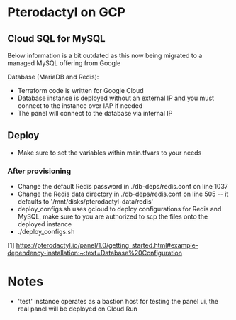 # Pterodactyl on GCP

## Cloud SQL for MySQL

Below information is a bit outdated as this now being migrated to a managed MySQL offering from Google

Database (MariaDB and Redis):

- Terraform code is written for Google Cloud
- Database instance is deployed without an external IP and you must connect to the instance over IAP if needed
- The panel will connect to the database via internal IP

## Deploy

- Make sure to set the variables within main.tfvars to your needs

### After provisioning

- Change the default Redis password in ./db-deps/redis.conf on line 1037
- Change the Redis data directory in ./db-deps/redis.conf on line 505 -- it defaults to '/mnt/disks/pterodactyl-data/redis'
- deploy_configs.sh uses gcloud to deploy configurations for Redis and MySQL, make sure to you are authorized to scp the files onto the deployed instance
- ./deploy_configs.sh


[1] https://pterodactyl.io/panel/1.0/getting_started.html#example-dependency-installation:~:text=Database%20Configuration

# Notes

- 'test' instance operates as a bastion host for testing the panel ui, the real panel will be deployed on Cloud Run